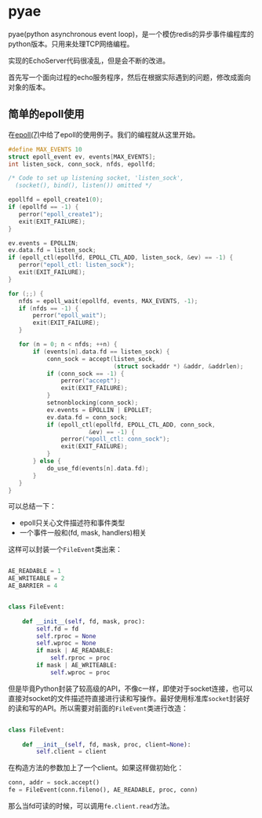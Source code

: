 # pyae

pyae(python asynchronous event loop)，是一个模仿redis的异步事件编程库的python版本。只用来处理TCP网络编程。

实现的EchoServer代码很凌乱，但是会不断的改进。

首先写一个面向过程的echo服务程序，然后在根据实际遇到的问题，修改成面向对象的版本。

## 简单的epoll使用

在[epoll(7)](http://man7.org/linux/man-pages/man7/epoll.7.html)中给了epoll的使用例子。我们的编程就从这里开始。

```c
#define MAX_EVENTS 10
struct epoll_event ev, events[MAX_EVENTS];
int listen_sock, conn_sock, nfds, epollfd;

/* Code to set up listening socket, 'listen_sock',
  (socket(), bind(), listen()) omitted */

epollfd = epoll_create1(0);
if (epollfd == -1) {
   perror("epoll_create1");
   exit(EXIT_FAILURE);
}

ev.events = EPOLLIN;
ev.data.fd = listen_sock;
if (epoll_ctl(epollfd, EPOLL_CTL_ADD, listen_sock, &ev) == -1) {
   perror("epoll_ctl: listen_sock");
   exit(EXIT_FAILURE);
}

for (;;) {
   nfds = epoll_wait(epollfd, events, MAX_EVENTS, -1);
   if (nfds == -1) {
       perror("epoll_wait");
       exit(EXIT_FAILURE);
   }

   for (n = 0; n < nfds; ++n) {
       if (events[n].data.fd == listen_sock) {
           conn_sock = accept(listen_sock,
                              (struct sockaddr *) &addr, &addrlen);
           if (conn_sock == -1) {
               perror("accept");
               exit(EXIT_FAILURE);
           }
           setnonblocking(conn_sock);
           ev.events = EPOLLIN | EPOLLET;
           ev.data.fd = conn_sock;
           if (epoll_ctl(epollfd, EPOLL_CTL_ADD, conn_sock,
                       &ev) == -1) {
               perror("epoll_ctl: conn_sock");
               exit(EXIT_FAILURE);
           }
       } else {
           do_use_fd(events[n].data.fd);
       }
   }
}
```
可以总结一下：
* epoll只关心文件描述符和事件类型
* 一个事件一般和(fd, mask, handlers)相关

这样可以封装一个`FileEvent`类出来：
```python

AE_READABLE = 1
AE_WRITEABLE = 2
AE_BARRIER = 4


class FileEvent:
    
    def __init__(self, fd, mask, proc):
        self.fd = fd
        self.rproc = None
        self.wproc = None
        if mask | AE_READABLE:
            self.rproc = proc
        if mask | AE_WRITEABLE:
            self.wproc = proc 
```

但是毕竟Python封装了较高级的API，不像c一样，即使对于socket连接，也可以直接对socket的文件描述符直接进行读和写操作。最好使用标准库`socket`封装好的读和写的API。所以需要对前面的`FileEvent`类进行改造：
```python

class FileEvent:
    
    def __init__(self, fd, mask, proc, client=None):
        self.client = client

```

在构造方法的参数加上了一个client。如果这样做初始化：
```python
conn, addr = sock.accept()
fe = FileEvent(conn.fileno(), AE_READABLE, proc, conn)
```

那么当fd可读的时候，可以调用`fe.client.read`方法。

